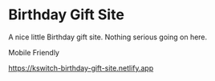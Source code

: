 # Birthday Gift Site

A nice little Birthday gift site. Nothing serious going on here. 

Mobile Friendly


https://kswitch-birthday-gift-site.netlify.app